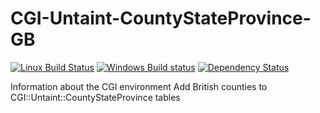 CGI-Untaint-CountyStateProvince-GB
==================================

[![Linux Build Status](https://travis-ci.org/nigelhorne/CGI-Untaint-CountyStateProvince-GB.svg?branch=master)](https://travis-ci.org/nigelhorne/CGI-Untaint-CountyStateProvince-GB)
[![Windows Build status](https://ci.appveyor.com/api/projects/status/xbcdo4fx8onmoohf/branch/master?svg=true)](https://ci.appveyor.com/project/nigelhorne/cgi-untaint-countystateprovince-gb/branch/master)
[![Dependency Status](https://dependencyci.com/github/nigelhorne/CGI-Untaint-CountyStateProvince-GB/badge)](https://dependencyci.com/github/nigelhorne/CGI-Untaint-CountyStateProvince-GB)

Information about the CGI environment
Add British counties to CGI::Untaint::CountyStateProvince tables
